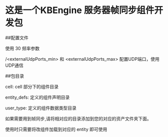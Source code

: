 这是一个KBEngine 服务器帧同步组件开发包
========

##配置文件

使用<gameUpdateHertz> 30 </gameUpdateHertz> 频率参数
	
<baseapp>/<externalUdpPorts_min> 和 <externalUdpPorts_max> 配置UDP端口，使用UDP通信


##包目录

cell: cell 部分下的组件目录 

entity_defs: 定义的组件声明目录

user_type: 定义的组件数据类型目录


如果需要用到帧同步,请将相对应的目录添加到您的对应的资产文件夹下面。

使用时只需要将改组件加载到对应的 entity 即可使用